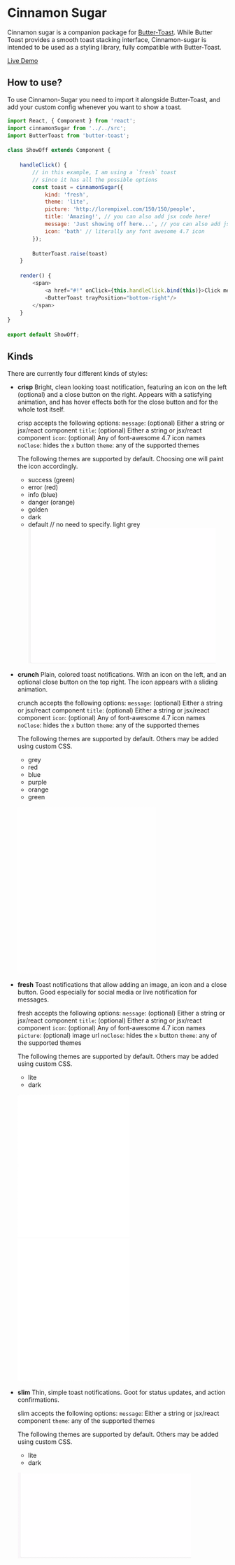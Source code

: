 # Cinnamon Sugar
Cinnamon sugar is a companion package for [Butter-Toast](https://ealush.github.io/butter-toast/#!).
While Butter Toast provides a smooth toast stacking interface, Cinnamon-sugar is intended to be used as a styling library, fully compatible with Butter-Toast.

[Live Demo](https://ealush.github.io/cinnamon-sugar)

## How to use?
To use Cinnamon-Sugar you need to import it alongside Butter-Toast, and add your custom config whenever you want to show a toast.

```js
import React, { Component } from 'react';
import cinnamonSugar from '../../src';
import ButterToast from 'butter-toast';

class ShowOff extends Component {

    handleClick() {
        // in this example, I am using a `fresh` toast
        // since it has all the possible options
        const toast = cinnamonSugar({
            kind: 'fresh',
            theme: 'lite',
            picture: 'http://lorempixel.com/150/150/people',
            title: 'Amazing!', // you can also add jsx code here!
            message: 'Just showing off here...', // you can also add jsx code here!
            icon: 'bath' // literally any font awesome 4.7 icon
        });

        ButterToast.raise(toast)
    }

    render() {
        <span>
            <a href="#!" onClick={this.handleClick.bind(this)}>Click me to pop a toast</a>
            <ButterToast trayPosition="bottom-right"/>
        </span>
    }
}

export default ShowOff;
```

## Kinds
There are currently four different kinds of styles:

* **crisp**
    Bright, clean looking toast notification, featuring an icon on the left (optional) and a close button on the right. Appears with a satisfying animation, and has hover effects both for the close button and for the whole tost itself.

    crisp accepts the following options:
        `message`: (optional) Either a string or jsx/react component
        `title`: (optional) Either a string or jsx/react component
        `icon`: (optional) Any of font-awesome 4.7 icon names
        `noClose`: hides the `x` button
        `theme`: any of the supported themes

    The following themes are supported by default. Choosing one will paint the icon accordingly.
    * success (green)
    * error (red)
    * info (blue)
    * danger (orange)
    * golden
    * dark
    * default // no need to specify. light grey
![alt tag](https://raw.githubusercontent.com/ealush/cinnamon-sugar/master/assets/rec0.gif)

* **crunch**
    Plain, colored toast notifications. With an icon on the left, and an optional close button on the top right. The icon appears with a sliding animation.

    crunch accepts the following options:
        `message`: (optional) Either a string or jsx/react component
        `title`: (optional) Either a string or jsx/react component
        `icon`: (optional) Any of font-awesome 4.7 icon names
        `noClose`: hides the `x` button
        `theme`: any of the supported themes

    The following themes are supported by default. Others may be added using custom CSS.
    * grey
    * red
    * blue
    * purple
    * orange
    * green

    ![alt tag](https://raw.githubusercontent.com/ealush/cinnamon-sugar/master/assets/rec3.gif)

* **fresh**
    Toast notifications that allow adding an image, an icon and a close button. Good especially for social media or live notification for messages.

    fresh accepts the following options:
        `message`: (optional) Either a string or jsx/react component
        `title`: (optional) Either a string or jsx/react component
        `icon`: (optional) Any of font-awesome 4.7 icon names
        `picture`: (optional) image url
        `noClose`: hides the `x` button
        `theme`: any of the supported themes

    The following themes are supported by default. Others may be added using custom CSS.
    * lite
    * dark

    ![alt tag](https://raw.githubusercontent.com/ealush/cinnamon-sugar/master/assets/rec4.gif)
    ![alt tag](https://raw.githubusercontent.com/ealush/cinnamon-sugar/master/assets/rec5.gif)

* **slim**
    Thin, simple toast notifications. Goot for status updates, and action confirmations.

    slim accepts the following options:
        `message`: Either a string or jsx/react component
        `theme`: any of the supported themes

    The following themes are supported by default. Others may be added using custom CSS.
    * lite
    * dark

    ![alt tag](https://raw.githubusercontent.com/ealush/cinnamon-sugar/master/assets/rec1.gif)
